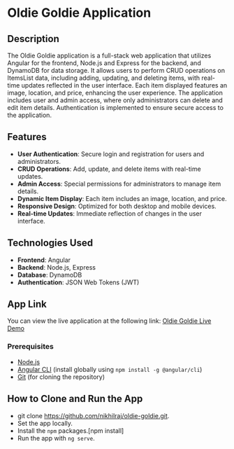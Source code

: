 # Oldie Goldie Application

## Description

The Oldie Goldie application is a full-stack web application that utilizes Angular for the frontend, Node.js and Express for the backend, and DynamoDB for data storage. It allows users to perform CRUD operations on ItemsList data, including adding, updating, and deleting items, with real-time updates reflected in the user interface. Each item displayed features an image, location, and price, enhancing the user experience. The application includes user and admin access, where only administrators can delete and edit item details. Authentication is implemented to ensure secure access to the application.

## Features

- **User Authentication**: Secure login and registration for users and administrators.
- **CRUD Operations**: Add, update, and delete items with real-time updates.
- **Admin Access**: Special permissions for administrators to manage item details.
- **Dynamic Item Display**: Each item includes an image, location, and price.
- **Responsive Design**: Optimized for both desktop and mobile devices.
- **Real-time Updates**: Immediate reflection of changes in the user interface.

## Technologies Used

- **Frontend**: Angular
- **Backend**: Node.js, Express
- **Database**: DynamoDB
- **Authentication**: JSON Web Tokens (JWT)

## App Link

You can view the live application at the following link: [Oldie Goldie Live Demo](https://friendly-cheesecake-77898e.netlify.app/)

### Prerequisites

- [Node.js](https://nodejs.org/)
- [Angular CLI](https://angular.io/cli) (install globally using `npm install -g @angular/cli`)
- [Git](https://git.com/) (for cloning the repository)

## How to Clone and Run the App

- git clone https://github.com/nikhilraj/oldie-goldie.git.
- Set the app locally.
- Install the `npm` packages.[npm install]
- Run the app with `ng serve`.
